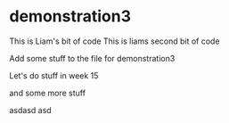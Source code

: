 # demonstration3
This is Liam's bit of code
This is liams second bit of code

Add some stuff to the file for demonstration3

Let's do stuff in week 15


and some more stuff 


asdasd
asd
